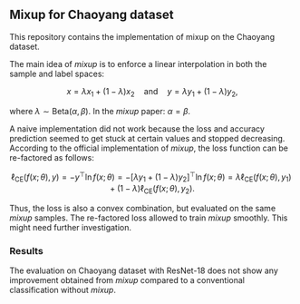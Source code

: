 ## Mixup for Chaoyang dataset

This repository contains the implementation of mixup on the Chaoyang dataset.

The main idea of *mixup* is to enforce a linear interpolation in both the sample and label spaces:

$$
    x = \lambda x_{1} + (1 - \lambda) x_{2} \quad \text{and} \quad y = \lambda y_{1} + (1 - \lambda) y_{2},
$$

where $\lambda \sim \mathrm{Beta}(\alpha, \beta)$. In the *mixup* paper: $\alpha = \beta$.

A naive implementation did not work because the loss and accuracy prediction seemed to get stuck at certain values and stopped decreasing. According to the official implementation of *mixup*, the loss function can be re-factored as follows:

$$
    \ell_{\mathrm{CE}}(f(x; \theta), y) = -y^{\top} \ln f(x; \theta) = - \left[ \lambda y_{1} + (1 - \lambda) y_{2} \right]^{\top} \ln f(x; \theta) = \lambda \ell_{\mathrm{CE}}(f(x; \theta), y_{1}) + (1 - \lambda) \ell_{\mathrm{CE}}(f(x; \theta), y_{2}).
$$

Thus, the loss is also a convex combination, but evaluated on the same *mixup* samples. The re-factored loss allowed to train *mixup* smoothly. This might need further investigation.

### Results

The evaluation on Chaoyang dataset with ResNet-18 does not show any improvement obtained from *mixup* compared to a conventional classification without *mixup*.